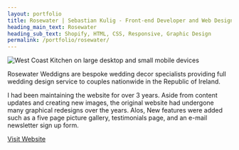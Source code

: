 ```yaml
---
layout: portfolio
title: Rosewater | Sebastian Kulig - Front-end Developer and Web Designer
heading_main_text: Rosewater
heading_sub_text: Shopify, HTML, CSS, Responsive, Graphic Design
permalink: /portfolio/rosewater/
---
```


<img src="{{ site.url }}/assets/img/portfolio-rosewater-preview.png" alt="West Coast Kitchen on large desktop and small mobile devices">

Rosewater Weddigns are bespoke wedding decor specialists providing full wedding design service to couples nationwide in the Republic of Ireland.

I had been maintaining the website for over 3 years. Aside from content updates and creating new images, the original website had undergone many graphical redesigns over the years. Alos, New features were added such as a five page picture gallery, testimonials page, and an e-mail newsletter sign up form.

<div class="button-visit-website">
  <a href="http://www.rosewater.ie/" target="_blank" title="External link - visit www.rosewater.ie">Visit Website <i class="fa fa-external-link"></i></a>
</div>
